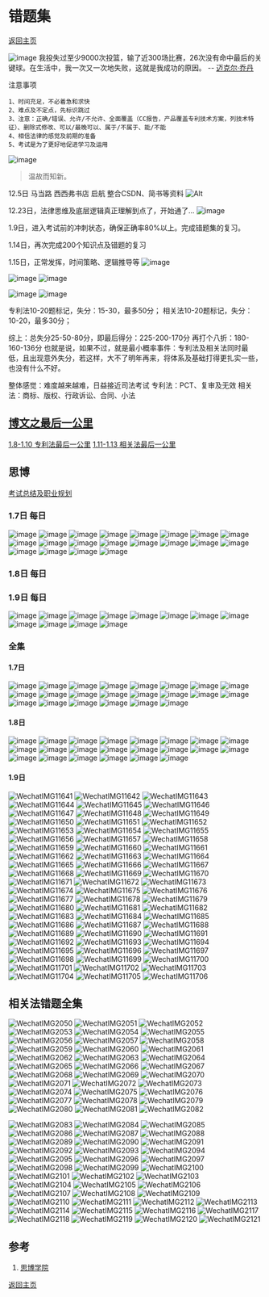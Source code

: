 # 错题集
[返回主页](/)

![image](https://user-images.githubusercontent.com/42224627/149651356-311d85a4-b130-475f-ada2-f96673ed5717.png)
我投失过至少9000次投篮，输了近300场比赛，26次没有命中最后的关键球。在生活中，我一次又一次地失败，这就是我成功的原因。
-- [迈克尔·乔丹](https://news.ycombinator.com/item?id=29283402)

注意事项

```
1、时间充足，不必着急和求快
2、难点及不定点，先标识跳过
3、注意：正确/错误、允许/不允许、全面覆盖（CC报告，产品覆盖专利技术方案，列技术特征）、删除式修改、可以/最晚可以、属于/不属于、能/不能
4、相信法律的感觉及前期的准备
5、考试是为了更好地促进学习及运用
```

![image](https://user-images.githubusercontent.com/42224627/148513695-e0e75953-d234-4c38-a4d0-f3193b14b52a.png)
> 温故而知新。

12.5日 马当路 西西弗书店  启航 整合CSDN、简书等资料
![Alt](https://repobeats.axiom.co/api/embed/5da1971450e29a59a73c226368bafeb703dc6c9e.svg "Repobeats analytics image")

12.23日，法律思维及底层逻辑真正理解到点了，开始通了...
![image](https://user-images.githubusercontent.com/42224627/147200751-d726cb87-07b3-4698-9dd7-7776712b37a1.png)

1.9日，进入考试前的冲刺状态，确保正确率80%以上。完成错题集的复习。

1.14日，再次完成200个知识点及错题的复习

1.15日，正常发挥，时间策略、逻辑推导等
![image](https://user-images.githubusercontent.com/42224627/149644330-6dc783a7-8d49-469b-abd3-6a03a874da12.png)

![image](https://user-images.githubusercontent.com/42224627/149644326-ce4d0642-3964-433e-a32e-67f7623f3c17.png)
![image](https://user-images.githubusercontent.com/42224627/149644331-0d45d2b0-a7b2-4cce-aa17-13c01f352e78.png)

![image](https://user-images.githubusercontent.com/42224627/149644320-52966d36-9a8d-4866-b7e6-1ab7cbea987b.png)
![image](https://user-images.githubusercontent.com/42224627/149644323-d9d62302-1795-4bb8-a5e0-c2e4d8518fbf.png)

专利法10-20题标记，失分：15-30，最多50分；
相关法10-20题标记，失分：10-20，最多30分；

综上：总失分25-50-80分，即最后得分：225-200-170分 再打个八折：180-160-136分
也就是说，如果不过，就是最小概率事件：专利法及相关法同时最低，且出现意外失分，若这样，大不了明年再来，将体系及基础打得更扎实一些，也没有什么不好。

整体感觉：难度越来越难，日益接近司法考试
专利法：PCT、复审及无效
相关法：商标、版权、行政诉讼、合同、小法

## [博文之最后一公里]()

[1.8-1.10 专利法最后一公里](https://www.mysipo.com/relook/439)
[1.11-1.13 相关法最后一公里]()

## 思博

[考试总结及职业规划](https://www.mysipo.com/live/450)

### 1.7日 每日

![image](https://user-images.githubusercontent.com/42224627/148513771-be7977ac-74bc-4d47-a809-8359a02cc3ea.png)
![image](https://user-images.githubusercontent.com/42224627/148513781-a4d08946-4f8a-4eb7-8d63-bed7783617a8.png)
![image](https://user-images.githubusercontent.com/42224627/148513791-83b582e4-06c0-40fc-bf55-1c89cd8df2b9.png)
![image](https://user-images.githubusercontent.com/42224627/148513801-58dfdfe9-fec8-4947-b4cb-5c3c7e55e0cd.png)
![image](https://user-images.githubusercontent.com/42224627/148513807-a9c93ee6-d29d-4b0f-8443-2733af64ee69.png)
![image](https://user-images.githubusercontent.com/42224627/148513814-ce07b0f0-5f77-40ab-bb71-a293fa14c0f5.png)
![image](https://user-images.githubusercontent.com/42224627/148513821-fe00fe34-38d0-4ae8-96da-5dd57d5f3a1a.png)
![image](https://user-images.githubusercontent.com/42224627/148513838-eee75df4-2687-477c-a8b7-ba5ddebcb670.png)
![image](https://user-images.githubusercontent.com/42224627/148513842-84f07c15-c9b3-4da6-8c5a-1e7b07e4b8a7.png)
![image](https://user-images.githubusercontent.com/42224627/148513852-67b316e5-414f-4936-849f-2ce85c7f3ca4.png)
![image](https://user-images.githubusercontent.com/42224627/148513861-cbaa61ea-abf0-422a-82a8-fec9ee2d115a.png)
![image](https://user-images.githubusercontent.com/42224627/148513871-bf4f9cbf-1865-454a-920a-662ca6924fe8.png)
![image](https://user-images.githubusercontent.com/42224627/148513881-f460ad7c-6331-43c7-8d22-013399509720.png)
![image](https://user-images.githubusercontent.com/42224627/148513894-48fb4876-d9bc-493e-b25c-2e7c3ed1dc0b.png)
![image](https://user-images.githubusercontent.com/42224627/148513903-d4567ec1-0905-42b8-b971-f5e67c25c7dc.png)
![image](https://user-images.githubusercontent.com/42224627/148513908-4cd41189-3ae0-40dc-91f2-3a9cef4f6331.png)
![image](https://user-images.githubusercontent.com/42224627/148513915-742bcadc-b999-448b-b977-6a38d93bbfbf.png)
![image](https://user-images.githubusercontent.com/42224627/148513921-1b838af8-94fd-416d-8b9d-0317507f189b.png)
![image](https://user-images.githubusercontent.com/42224627/148513928-a627ab0e-65a6-4351-9804-888d27a5ea22.png)
![image](https://user-images.githubusercontent.com/42224627/148513937-d32e0b98-c87a-49ac-b797-1e42bf3880c1.png)

### 1.8日 每日



### 1.9日 每日

![image](https://user-images.githubusercontent.com/42224627/148666359-ba30c4a1-dc24-4478-be86-a175f96945ec.png)
![image](https://user-images.githubusercontent.com/42224627/148666362-c332f842-4728-4ae2-a832-e7ec04de1a34.png)
![image](https://user-images.githubusercontent.com/42224627/148666363-c55549ae-ed60-4b43-8ece-da2ad1b531bd.png)
![image](https://user-images.githubusercontent.com/42224627/148666369-69bfe855-f986-484f-9f86-d7ccbb920097.png)
![image](https://user-images.githubusercontent.com/42224627/148666370-bede19d5-647c-47de-a53a-b8df1a8b6719.png)
![image](https://user-images.githubusercontent.com/42224627/148666371-f60e0bbf-1b2d-4cff-a0e3-815ad4121adc.png)
![image](https://user-images.githubusercontent.com/42224627/148666373-755eff83-42d0-455b-9683-418dc2bb4366.png)
![image](https://user-images.githubusercontent.com/42224627/148666376-5dedd01f-fbd5-4065-8b34-ab7d1cb2ee85.png)
![image](https://user-images.githubusercontent.com/42224627/148666377-55a7f1f7-32ed-487c-a40d-511e5f4f8f4c.png)
![image](https://user-images.githubusercontent.com/42224627/148666378-e2089a24-5c43-4f68-a4a1-dff848da90d8.png)
![image](https://user-images.githubusercontent.com/42224627/148666382-6a1c2f8d-9116-422f-a5f0-b1a5b6c24cf0.png)
![image](https://user-images.githubusercontent.com/42224627/148666383-9f1d1081-5f75-41b6-91e7-09b7b589241b.png)


### 全集

#### 1.7日

![image](https://user-images.githubusercontent.com/42224627/148538178-965bc7f7-6919-44c1-be7f-75ec943acd8d.png)
![image](https://user-images.githubusercontent.com/42224627/148538188-9db37edb-e82c-487e-8931-f90847baa8be.png)
![image](https://user-images.githubusercontent.com/42224627/148538195-0215e60b-94ac-45b5-b934-678d13697677.png)
![image](https://user-images.githubusercontent.com/42224627/148538204-874bc3fe-5d6d-4054-a299-4bfad8090518.png)
![image](https://user-images.githubusercontent.com/42224627/148538208-d00ca4d0-e421-40a6-b8ef-fa79796f9269.png)
![image](https://user-images.githubusercontent.com/42224627/148538216-d7a62c02-9186-4d56-84bb-ad277fcb4749.png)
![image](https://user-images.githubusercontent.com/42224627/148538247-9bd0c1f5-7a00-4bfa-8a47-802fd3b77083.png)
![image](https://user-images.githubusercontent.com/42224627/148538253-83012f7c-afa5-4edb-b715-3646001290e2.png)
![image](https://user-images.githubusercontent.com/42224627/148538260-cb0b0537-c7e9-49fb-9d44-fc4b69308336.png)
![image](https://user-images.githubusercontent.com/42224627/148538269-363c97a0-09af-48af-bc17-7598d198d20a.png)
![image](https://user-images.githubusercontent.com/42224627/148538279-11d2fd2c-ddf4-41c9-b249-9299fc6ef916.png)
![image](https://user-images.githubusercontent.com/42224627/148538302-b2b292ef-e028-4a50-b8c8-3e27ac583032.png)
![image](https://user-images.githubusercontent.com/42224627/148538313-995e9f0c-7b48-4ba3-ae33-e7a7cea4f8ca.png)
![image](https://user-images.githubusercontent.com/42224627/148538319-f66056e1-ff8d-40f7-95bf-e1c663ab5254.png)
![image](https://user-images.githubusercontent.com/42224627/148538320-6f3fed34-a206-4722-8eeb-ffb5ef3e72a9.png)
![image](https://user-images.githubusercontent.com/42224627/148538328-96e91b4d-a51e-47e5-ac6b-077922b05127.png)
![image](https://user-images.githubusercontent.com/42224627/148538335-5d816cde-4efd-43dc-8e10-07b2e95c4073.png)
![image](https://user-images.githubusercontent.com/42224627/148538341-91ffebc1-2be7-41db-bae3-044a51b934fd.png)
![image](https://user-images.githubusercontent.com/42224627/148538347-3ab3f9a2-1861-410a-a848-4d141d1d0495.png)
![image](https://user-images.githubusercontent.com/42224627/148538354-15ead57f-544f-41c5-950d-fb4fcbc480de.png)
![image](https://user-images.githubusercontent.com/42224627/148538361-177a0e6f-4095-41fb-b3e1-6c78d0497806.png)
![image](https://user-images.githubusercontent.com/42224627/148538371-842a03a2-3480-441d-a0b7-15a396ea4a96.png)

#### 1.8日

![image](https://user-images.githubusercontent.com/42224627/148622015-d6d441ac-b6bb-42cd-ae5c-d243fcf74e13.png)
![image](https://user-images.githubusercontent.com/42224627/148622018-9334c555-7048-47b8-a261-bc551dc28310.png)
![image](https://user-images.githubusercontent.com/42224627/148622025-1e3b3997-c3a2-41e5-9c9d-b9032eb82897.png)
![image](https://user-images.githubusercontent.com/42224627/148622032-92631431-67e1-473b-8caa-f46a963b7541.png)
![image](https://user-images.githubusercontent.com/42224627/148622036-27365c92-46b6-4e7f-86fb-2abb4b5d7193.png)
![image](https://user-images.githubusercontent.com/42224627/148622040-23770848-df78-4c4e-a87f-937c4111abf7.png)
![image](https://user-images.githubusercontent.com/42224627/148622046-c9b7b81d-da86-403f-acb1-e4e0adda9dd2.png)
![image](https://user-images.githubusercontent.com/42224627/148622051-6dc6e266-bc03-44ac-9834-d9bcafd3e03d.png)
![image](https://user-images.githubusercontent.com/42224627/148622055-d1b8d2e0-3de4-4d62-9f53-62d050082f63.png)
![image](https://user-images.githubusercontent.com/42224627/148622058-7644789d-3fd7-49ff-9775-c74f224ea834.png)
![image](https://user-images.githubusercontent.com/42224627/148622063-d70e6a84-08a8-42f5-8256-7542d70bede5.png)
![image](https://user-images.githubusercontent.com/42224627/148622067-ed61ea78-1b81-4881-a638-d4fa0d0f3d8b.png)
![image](https://user-images.githubusercontent.com/42224627/148622069-b10c33b1-3e2d-4b29-865b-99d9ef7e54c3.png)
![image](https://user-images.githubusercontent.com/42224627/148622071-f8a4fad7-6218-4ab2-8420-7ef2d6ad1b2e.png)
![image](https://user-images.githubusercontent.com/42224627/148622078-8b7a3392-5bfb-4f25-9902-598f2cf24979.png)
![image](https://user-images.githubusercontent.com/42224627/148622082-3e704c00-82a7-4926-8ccc-8c6d7df08ba6.png)
![image](https://user-images.githubusercontent.com/42224627/148622085-719be60c-826b-4454-87d4-6f2ac7e0fde1.png)
![image](https://user-images.githubusercontent.com/42224627/148622089-1a6bbc4a-7508-4388-a5b0-33017b75dc55.png)
![image](https://user-images.githubusercontent.com/42224627/148622102-3bc73e2e-e8be-42ad-b25e-d27d88b40e29.png)
![image](https://user-images.githubusercontent.com/42224627/148622105-110dc558-6fea-4751-aca5-de9c5565bf13.png)
![image](https://user-images.githubusercontent.com/42224627/148622109-2a417134-a61b-432f-8804-58a901a7410a.png)
![image](https://user-images.githubusercontent.com/42224627/148622111-cee0fb57-5c88-4454-a106-071e1ba24635.png)

#### 1.9日

![WechatIMG11641](https://user-images.githubusercontent.com/42224627/148672688-15a62eaa-4be5-49a2-928d-20db5edd9907.jpeg)
![WechatIMG11642](https://user-images.githubusercontent.com/42224627/148672694-e789108e-8729-4498-ad51-fd8f6786b7eb.jpeg)
![WechatIMG11643](https://user-images.githubusercontent.com/42224627/148672696-d5eb6c53-a30b-4d51-a136-1156ff376738.jpeg)
![WechatIMG11644](https://user-images.githubusercontent.com/42224627/148672698-28c96579-3013-4641-9db4-4b8024e1dfc8.jpeg)
![WechatIMG11645](https://user-images.githubusercontent.com/42224627/148672699-1db68ec4-41d0-4cd8-90f2-21884ef491dd.jpeg)
![WechatIMG11646](https://user-images.githubusercontent.com/42224627/148672701-fe2936ae-afe1-4910-a2cc-2dc2fc5b8230.jpeg)
![WechatIMG11647](https://user-images.githubusercontent.com/42224627/148672702-75d0939e-d692-4d9a-a179-360d20a78563.jpeg)
![WechatIMG11648](https://user-images.githubusercontent.com/42224627/148672703-e5e4b4f2-f22b-430f-825f-bc92779590d9.jpeg)
![WechatIMG11649](https://user-images.githubusercontent.com/42224627/148672705-fb005c29-612c-49fe-ab20-d930ebe66147.jpeg)
![WechatIMG11650](https://user-images.githubusercontent.com/42224627/148672706-9e8e7e1c-c711-4c44-8493-e414318620d4.jpeg)
![WechatIMG11651](https://user-images.githubusercontent.com/42224627/148672707-2dce31d5-8edf-4aa6-9502-0a561bc2e631.jpeg)
![WechatIMG11652](https://user-images.githubusercontent.com/42224627/148672708-9990b804-e3c4-45a9-999c-c6d407dfadc7.jpeg)
![WechatIMG11653](https://user-images.githubusercontent.com/42224627/148672709-7a525dea-2f9a-4359-9aa8-09773f74d97c.jpeg)
![WechatIMG11654](https://user-images.githubusercontent.com/42224627/148672710-d54b63a3-08e3-446e-aca1-71ba85bf018b.jpeg)
![WechatIMG11655](https://user-images.githubusercontent.com/42224627/148672712-a29233f3-b41b-471c-b6d4-8569d80f3af8.jpeg)
![WechatIMG11656](https://user-images.githubusercontent.com/42224627/148672714-88478847-a6c4-4c5b-82e6-c3348d611975.jpeg)
![WechatIMG11657](https://user-images.githubusercontent.com/42224627/148672715-0395d8df-7d95-4091-8852-ede23f6e266c.jpeg)
![WechatIMG11658](https://user-images.githubusercontent.com/42224627/148672716-d27d8301-d9c9-4a5b-a2b2-43bc8154fade.jpeg)
![WechatIMG11659](https://user-images.githubusercontent.com/42224627/148672718-738fc615-face-49c6-b275-fb9e24d3b208.jpeg)
![WechatIMG11660](https://user-images.githubusercontent.com/42224627/148672720-1ace6a04-f4de-420f-bc2a-f3cd9abc0411.jpeg)
![WechatIMG11661](https://user-images.githubusercontent.com/42224627/148672721-2a0c42ea-2fef-423a-bb8f-eeb0fa96002e.jpeg)
![WechatIMG11662](https://user-images.githubusercontent.com/42224627/148672722-a6037145-7561-4705-bd46-714d03145bae.jpeg)
![WechatIMG11663](https://user-images.githubusercontent.com/42224627/148672724-a49a39ec-f5cb-4159-8e94-c0aa4c73bdee.jpeg)
![WechatIMG11664](https://user-images.githubusercontent.com/42224627/148672725-3d64a688-5c89-45c4-b837-ab813f1a407d.jpeg)
![WechatIMG11665](https://user-images.githubusercontent.com/42224627/148672727-22a0da18-5958-4995-bddd-189229f17822.jpeg)
![WechatIMG11666](https://user-images.githubusercontent.com/42224627/148672728-a5db33a1-6c5b-483f-a8e4-90e4509897a2.jpeg)
![WechatIMG11667](https://user-images.githubusercontent.com/42224627/148672729-7b94d06b-9e61-4bc9-8cc7-20a531424ee9.jpeg)
![WechatIMG11668](https://user-images.githubusercontent.com/42224627/148672731-4b882d6a-4ed3-4c9c-bcf5-1bbfafef81c9.jpeg)
![WechatIMG11669](https://user-images.githubusercontent.com/42224627/148672732-a4f3e633-68b2-4c3e-a422-cd2fa87525d0.jpeg)
![WechatIMG11670](https://user-images.githubusercontent.com/42224627/148672733-f07793e3-ecef-4034-bc74-3715314a937e.jpeg)
![WechatIMG11671](https://user-images.githubusercontent.com/42224627/148672734-2f63908b-8ba9-4048-8168-df675ef1c820.jpeg)
![WechatIMG11672](https://user-images.githubusercontent.com/42224627/148672735-1eac11f8-efed-4199-9532-ed4ce00c057f.jpeg)
![WechatIMG11673](https://user-images.githubusercontent.com/42224627/148672736-a5fd3e47-c32d-4bb3-a9c0-dfc547f56bf8.jpeg)
![WechatIMG11674](https://user-images.githubusercontent.com/42224627/148672740-c3d6d5f7-c6c0-43a7-b556-39f56b6dc847.jpeg)
![WechatIMG11675](https://user-images.githubusercontent.com/42224627/148672741-25415fd3-e3df-4261-b648-a6acd1c7d323.jpeg)
![WechatIMG11676](https://user-images.githubusercontent.com/42224627/148672743-2a4a210a-529c-4873-a999-66f87f36dc59.jpeg)
![WechatIMG11677](https://user-images.githubusercontent.com/42224627/148672746-6bd59b77-434b-47a9-9367-f24918027dcf.jpeg)
![WechatIMG11678](https://user-images.githubusercontent.com/42224627/148672749-a6e5e0cb-b23c-4cf9-a6a2-b2042f17740c.jpeg)
![WechatIMG11679](https://user-images.githubusercontent.com/42224627/148672750-b25eb523-9341-46f6-afba-30a01085e3b2.jpeg)
![WechatIMG11680](https://user-images.githubusercontent.com/42224627/148672752-7d8484ec-5fbb-4d3c-928c-43e6fe9a5563.jpeg)
![WechatIMG11681](https://user-images.githubusercontent.com/42224627/148672755-4a010319-2d2d-4599-b153-a7a1a0a10498.jpeg)
![WechatIMG11682](https://user-images.githubusercontent.com/42224627/148672758-73343572-4ddf-4889-8c68-42d18f0ce9d8.jpeg)
![WechatIMG11683](https://user-images.githubusercontent.com/42224627/148672759-33780d3a-7510-431f-99d7-8b6bf69727c2.jpeg)
![WechatIMG11684](https://user-images.githubusercontent.com/42224627/148672760-becace46-ff10-4b5d-97f0-1af80ae16bf9.jpeg)
![WechatIMG11685](https://user-images.githubusercontent.com/42224627/148672761-f50e32bd-7876-401e-b454-0b71fc772a38.jpeg)
![WechatIMG11686](https://user-images.githubusercontent.com/42224627/148672762-a79c23e5-d8b1-4e61-b285-550bf91785ad.jpeg)
![WechatIMG11687](https://user-images.githubusercontent.com/42224627/148672763-065f9b80-250a-431e-a031-e628657482d9.jpeg)
![WechatIMG11688](https://user-images.githubusercontent.com/42224627/148672764-c2fa4f57-d04e-49f2-a6d7-9a44a2da9c1a.jpeg)
![WechatIMG11689](https://user-images.githubusercontent.com/42224627/148672766-9a5e653a-7b5e-42bf-8014-c9ce8a029f8f.jpeg)
![WechatIMG11690](https://user-images.githubusercontent.com/42224627/148672771-5369c64f-f276-4282-b274-313d80081ff0.jpeg)
![WechatIMG11691](https://user-images.githubusercontent.com/42224627/148672772-ac0c4e06-20d7-4b42-8175-56b09e609423.jpeg)
![WechatIMG11692](https://user-images.githubusercontent.com/42224627/148672773-b983d5ee-d4f9-4aab-b205-e13bfa366b78.jpeg)
![WechatIMG11693](https://user-images.githubusercontent.com/42224627/148672777-871002b0-8c61-4690-b299-0563f5d9bb97.jpeg)
![WechatIMG11694](https://user-images.githubusercontent.com/42224627/148672778-b2999e5f-fd37-4f3f-a0f1-d31594fecac0.jpeg)
![WechatIMG11695](https://user-images.githubusercontent.com/42224627/148672781-ea5a74ab-61bb-405b-81c6-98b1f7bb0432.jpeg)
![WechatIMG11696](https://user-images.githubusercontent.com/42224627/148672783-e4623677-dc70-4996-bb31-d72a4ba19f68.jpeg)
![WechatIMG11697](https://user-images.githubusercontent.com/42224627/148672785-9feb36fe-1422-4ce6-aae5-31898f3f7eb5.jpeg)
![WechatIMG11698](https://user-images.githubusercontent.com/42224627/148672787-bfef6ccc-cef0-4853-956e-61b49065a3af.jpeg)
![WechatIMG11699](https://user-images.githubusercontent.com/42224627/148672788-a15790ec-3d2f-42f1-bea6-27fa8091e6fe.jpeg)
![WechatIMG11700](https://user-images.githubusercontent.com/42224627/148672789-72813b08-305f-444e-9b43-7285e9ca7002.jpeg)
![WechatIMG11701](https://user-images.githubusercontent.com/42224627/148672791-cbf5d816-8bed-492e-8e03-33f38df8f4ef.jpeg)
![WechatIMG11702](https://user-images.githubusercontent.com/42224627/148672792-e9ae78d6-c05b-4fb4-8d3b-deebac3c00c6.jpeg)
![WechatIMG11703](https://user-images.githubusercontent.com/42224627/148672793-7bb3ef06-0b4d-4aa6-916d-54d3fcef3f4b.jpeg)
![WechatIMG11704](https://user-images.githubusercontent.com/42224627/148672794-c89dec60-824d-4e0e-9773-1aa43cde54a1.jpeg)
![WechatIMG11705](https://user-images.githubusercontent.com/42224627/148672796-86c3cde0-6be9-4a64-b8b7-8ea3cd100db8.jpeg)
![WechatIMG11706](https://user-images.githubusercontent.com/42224627/148672797-731dbbf0-1a06-42eb-aeba-691e96b79085.jpeg)

## 相关法错题全集

![WechatIMG2050](https://user-images.githubusercontent.com/42224627/148673990-0ba350f8-fbda-46fa-99ef-31f1a60d5c28.jpeg)
![WechatIMG2051](https://user-images.githubusercontent.com/42224627/148673994-aad888ee-f378-45d6-99de-8fd5b6466f98.jpeg)
![WechatIMG2052](https://user-images.githubusercontent.com/42224627/148673999-c9be9072-b490-4f40-8135-79e598254041.jpeg)
![WechatIMG2053](https://user-images.githubusercontent.com/42224627/148674003-c63baee6-2b2f-4fa5-a12d-ff82125c0e1d.jpeg)
![WechatIMG2054](https://user-images.githubusercontent.com/42224627/148674004-c525bd7b-f863-499f-9995-22370fc85fbe.jpeg)
![WechatIMG2055](https://user-images.githubusercontent.com/42224627/148674005-63d0ddca-9e10-4228-ad69-bf5a3252adf5.jpeg)
![WechatIMG2056](https://user-images.githubusercontent.com/42224627/148674007-875ca788-0080-4c0b-905e-8d63940e48db.jpeg)
![WechatIMG2057](https://user-images.githubusercontent.com/42224627/148674010-fe5f1b02-b276-478a-9f15-cdd423baa2fe.jpeg)
![WechatIMG2058](https://user-images.githubusercontent.com/42224627/148674012-91a03591-94fb-4007-88c4-6b93ec91d38b.jpeg)
![WechatIMG2059](https://user-images.githubusercontent.com/42224627/148674013-04a94bad-b930-4e3b-a6c3-ec4cdaa67835.jpeg)
![WechatIMG2060](https://user-images.githubusercontent.com/42224627/148674018-b2104d72-dad3-43dc-b2dd-bcd7f24a9885.jpeg)
![WechatIMG2061](https://user-images.githubusercontent.com/42224627/148674019-1e46b437-c085-46cc-8f86-51c79e1794d7.jpeg)
![WechatIMG2062](https://user-images.githubusercontent.com/42224627/148674020-1123674d-49b9-43d6-913b-4b59bc787f0f.jpeg)
![WechatIMG2063](https://user-images.githubusercontent.com/42224627/148674021-4b4d95f8-b31c-4ded-a201-bf3e77912833.jpeg)
![WechatIMG2064](https://user-images.githubusercontent.com/42224627/148674023-c69f17e9-7d3a-4c2e-b8ed-6dd52a569485.jpeg)
![WechatIMG2065](https://user-images.githubusercontent.com/42224627/148674024-6aa2a264-6bae-418d-b2b3-278481a7ec6f.jpeg)
![WechatIMG2066](https://user-images.githubusercontent.com/42224627/148674025-10325f35-6244-4427-96d0-48546d9d7c4d.jpeg)
![WechatIMG2067](https://user-images.githubusercontent.com/42224627/148674028-5b6b7a63-8478-4e9a-91f5-164b04813ac9.jpeg)
![WechatIMG2068](https://user-images.githubusercontent.com/42224627/148674030-d2f94d70-25e8-4bcd-911d-2e3498691ef0.jpeg)
![WechatIMG2069](https://user-images.githubusercontent.com/42224627/148674031-e1d71a5d-7926-4805-b950-1918fe9f5e0a.jpeg)
![WechatIMG2070](https://user-images.githubusercontent.com/42224627/148674032-2ee29503-959f-4a27-adf3-167634d6fa80.jpeg)
![WechatIMG2071](https://user-images.githubusercontent.com/42224627/148674033-76092c0a-c75b-46fc-8fce-9f9dcd43b703.jpeg)
![WechatIMG2072](https://user-images.githubusercontent.com/42224627/148674036-003ba733-af32-4700-98bc-7815cee9017e.jpeg)
![WechatIMG2073](https://user-images.githubusercontent.com/42224627/148674040-5069cddf-7a7b-48ac-9ada-2bbe169e3025.jpeg)
![WechatIMG2074](https://user-images.githubusercontent.com/42224627/148674041-e1418982-8826-4f1b-ae99-49349c8053a4.jpeg)
![WechatIMG2075](https://user-images.githubusercontent.com/42224627/148674043-c2762876-ac11-4393-aba6-530560d47dd3.jpeg)
![WechatIMG2076](https://user-images.githubusercontent.com/42224627/148674047-922b3899-2014-42f7-894a-77afdf5c065e.jpeg)
![WechatIMG2077](https://user-images.githubusercontent.com/42224627/148674049-5ab3702e-3085-4826-98e0-82dd3712b733.jpeg)
![WechatIMG2078](https://user-images.githubusercontent.com/42224627/148674050-35ba8080-4f67-456f-9bcc-c0e707e15c25.jpeg)
![WechatIMG2079](https://user-images.githubusercontent.com/42224627/148674052-e61b0ccc-b400-46ca-a4ff-2e8464157896.jpeg)
![WechatIMG2080](https://user-images.githubusercontent.com/42224627/148674053-3113559b-5c7a-47fa-9558-50ad4a46cc9e.jpeg)
![WechatIMG2081](https://user-images.githubusercontent.com/42224627/148674054-8b816f5c-5df0-4b69-9586-2becea36341a.jpeg)
![WechatIMG2082](https://user-images.githubusercontent.com/42224627/148674055-6fe323b3-5487-43aa-aa77-8325cef95139.jpeg)

![WechatIMG2083](https://user-images.githubusercontent.com/42224627/148676356-baac7169-eeb2-47b5-8360-9523f41263e9.jpeg)
![WechatIMG2084](https://user-images.githubusercontent.com/42224627/148676362-c95927d5-0ed7-4dbe-a89f-c6615dbd74ce.jpeg)
![WechatIMG2085](https://user-images.githubusercontent.com/42224627/148676364-78416fa0-2059-4ea3-8d72-cfcc447eff93.jpeg)
![WechatIMG2086](https://user-images.githubusercontent.com/42224627/148676365-2ec5ae68-4ee1-4304-9944-3f3a60a13904.jpeg)
![WechatIMG2087](https://user-images.githubusercontent.com/42224627/148676366-92ae166e-4761-48e4-9927-603aef6aee0e.jpeg)
![WechatIMG2088](https://user-images.githubusercontent.com/42224627/148676367-5c87cfa3-6032-42e6-83f1-efc36e81b11b.jpeg)
![WechatIMG2089](https://user-images.githubusercontent.com/42224627/148676369-fa202ecf-e6c0-494e-94e8-79812ea926ef.jpeg)
![WechatIMG2090](https://user-images.githubusercontent.com/42224627/148676370-bd7984f7-d3e2-4449-a24c-692666edf945.jpeg)
![WechatIMG2091](https://user-images.githubusercontent.com/42224627/148676372-4d921dc5-cbf9-44c5-bc21-764bbc6a265f.jpeg)
![WechatIMG2092](https://user-images.githubusercontent.com/42224627/148676373-c8eb931e-77d8-4776-b4c0-8ee42ef52b4e.jpeg)
![WechatIMG2093](https://user-images.githubusercontent.com/42224627/148676375-09c46d01-cc13-4823-bec4-95361aadb8db.jpeg)
![WechatIMG2094](https://user-images.githubusercontent.com/42224627/148676377-33ef3934-70e7-4c0b-9667-54e5cfb1a1d8.jpeg)
![WechatIMG2095](https://user-images.githubusercontent.com/42224627/148676379-255fd1c3-8e65-44d2-ad56-a8187b521c2a.jpeg)
![WechatIMG2096](https://user-images.githubusercontent.com/42224627/148676381-c184ef4c-f86a-44e7-a368-b81d1ee5e7d5.jpeg)
![WechatIMG2097](https://user-images.githubusercontent.com/42224627/148676383-e3da711b-270b-4cc7-b6bc-41d76d8c3011.jpeg)
![WechatIMG2098](https://user-images.githubusercontent.com/42224627/148676386-82f74a5e-4959-4eb1-b033-dd0d7922afde.jpeg)
![WechatIMG2099](https://user-images.githubusercontent.com/42224627/148676389-cd8507c2-a801-4e1a-a51d-1e46f343676c.jpeg)
![WechatIMG2100](https://user-images.githubusercontent.com/42224627/148676391-fd6c79d8-0975-409a-b73d-9726de445bd7.jpeg)
![WechatIMG2101](https://user-images.githubusercontent.com/42224627/148676395-1599a1ce-aa81-4dd3-b68d-f6cf26cf9bf7.jpeg)
![WechatIMG2102](https://user-images.githubusercontent.com/42224627/148676396-a4360fd6-f59a-4b46-a471-d2ec1a1d6868.jpeg)
![WechatIMG2103](https://user-images.githubusercontent.com/42224627/148676400-f1fceca8-6300-41db-aab1-b6499a892f71.jpeg)
![WechatIMG2104](https://user-images.githubusercontent.com/42224627/148676404-5e2aedaa-ac40-40dd-9342-1af6254f3bd8.jpeg)
![WechatIMG2105](https://user-images.githubusercontent.com/42224627/148676406-54ce2c63-db17-4b82-8895-1110003049e7.jpeg)
![WechatIMG2106](https://user-images.githubusercontent.com/42224627/148676408-ee330551-d811-4619-8bca-7e8b83dadb01.jpeg)
![WechatIMG2107](https://user-images.githubusercontent.com/42224627/148676410-98a6223c-6520-4a18-85ca-08adb6d219ac.jpeg)
![WechatIMG2108](https://user-images.githubusercontent.com/42224627/148676412-f2cc9d64-c1c6-4095-9f71-23dc8f3e9cd6.jpeg)
![WechatIMG2109](https://user-images.githubusercontent.com/42224627/148676413-d09a1552-f513-4723-b1da-5f1f838dd87f.jpeg)
![WechatIMG2110](https://user-images.githubusercontent.com/42224627/148676415-7b411b61-48ab-4544-a2d5-272248a8fac2.jpeg)
![WechatIMG2111](https://user-images.githubusercontent.com/42224627/148676418-e5329891-fd50-46f9-b427-c7fd7c96c9ba.jpeg)
![WechatIMG2112](https://user-images.githubusercontent.com/42224627/148676420-ba90788c-a939-4740-9ad1-8c95bd5c9468.jpeg)
![WechatIMG2113](https://user-images.githubusercontent.com/42224627/148676424-86cc5eed-fb59-4e54-be16-d5e88223c661.jpeg)
![WechatIMG2114](https://user-images.githubusercontent.com/42224627/148676428-6fd42e9c-b4e0-49c6-9b09-d80df5d8b9b0.jpeg)
![WechatIMG2115](https://user-images.githubusercontent.com/42224627/148676429-7184e70e-7600-4334-b38e-f8f1345d08fd.jpeg)
![WechatIMG2116](https://user-images.githubusercontent.com/42224627/148676431-cf041d9c-c60a-4c1b-b885-fe62f314caa9.jpeg)
![WechatIMG2117](https://user-images.githubusercontent.com/42224627/148676432-e99ae4c1-384d-42a8-91af-a499b7984a81.jpeg)
![WechatIMG2118](https://user-images.githubusercontent.com/42224627/148676435-c19d0dee-e939-4d9b-bcf7-1f5edd1bbd43.jpeg)
![WechatIMG2119](https://user-images.githubusercontent.com/42224627/148676436-93d63d38-e1c0-453a-b242-743fe927b451.jpeg)
![WechatIMG2120](https://user-images.githubusercontent.com/42224627/148676438-a65cb8cd-7882-43e7-a5f1-25312f3fcf17.jpeg)
![WechatIMG2121](https://user-images.githubusercontent.com/42224627/148676439-9c139d89-d6c8-40a0-9a01-297cfb220cb2.jpeg)

## 参考

1. [思博学院](https://www.mysipo.com/relook/439)

[返回主页](/)

